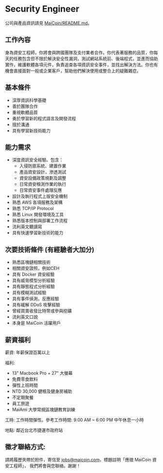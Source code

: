 # Security Engineer

公司與產品資訊請見 [MaiCoin/README.md](README.md)。

## 工作內容
身為資安工程師，你將會與跨國團隊及支付業者合作。你代表著服務的品質，你每天的任務包含但不限於解決安全性漏洞，測試網站系統前、後端程式，並進而協助實作，維護軟體各項元件，負責追查各項資訊安全事件，並找出解決方法。你也有機會直接面對一般或企業客戶，幫助他們解決使用或整合上的疑難雜症。

## 基本條件
* 深厚資訊科學基礎
* 善於團隊合作
* 重視軟體品質
* 勇於學習新的程式語言及開發流程
* 擅於溝通
* 具有學習新技術能力

## 能力需求
*	深度資訊安全經驗。包含：
    * 入侵防禦系統、建置作業
    * 產品資安設計，滲透測試
    * 資安設備政策規劃及調整 
    * 日常資安檢測作業的執行
    * 日常資安事件處理反應
*	設計及執行程式上版安全機制
*	熟悉 AWS 各項服務及架構
* 熟悉 TCP/IP Protocol
* 熟悉 Linux 開發環境及工具
* 熟悉版本控制與部署工作流程
* 流利英文聽讀寫
* 具有快速學習新技術的能力

## 次要技術條件 (有經驗者大加分)
* 熟悉區塊鏈相關技術
*	相關資安證照，例如CEH
*	具有 Docker 資安經驗
*	具有威脅模型分析經驗
*	具有靜態程式分析經驗
*	具有模糊測試經驗
*	具有事件偵測，反應經驗
*	具有緩解 DDoS 攻擊經驗
*	曾經買賣收發比特幣或參與挖礦
*	流利英文口說
*	本身是 MaiCoin 活躍用戶

## 薪資福利
薪資: 年薪保證百萬以上

福利:
* 13" Macbook Pro + 27" 大螢幕
* 免費零食飲料
* 彈性上班時間
* NTD 30,000 健檢及健身房補助
* 不定期聚餐
* 員工旅遊
* MaiAmi 大學常規區塊鏈教育訓練

工時: 工作時間彈性。參考工作時間: 9:00 AM ~ 6:00 PM 中午休息一小時

地點: 鄰近台北市捷運市政府站

## 徵才聯絡方式:

請將履歷夾帶於附件，寄信至 jobs@maicoin.com，標題註明「應徵 MaiCoin 資安工程師」， 我們將會與您聯絡。謝謝！
